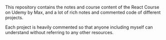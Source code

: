 This repository contains the notes and course content of the React Course on Udemy by Max, and a lot of rich notes and commented code of different projects. 

Each project is heavily commented so that anyone including myself can understand without referring to any other resources.